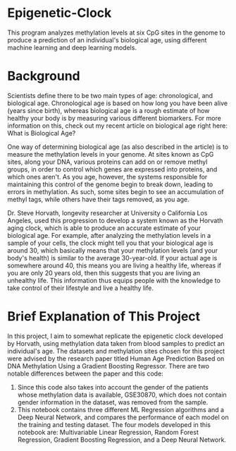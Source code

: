 # Epigenetic-Clock
This program analyzes methylation levels at six CpG sites in the genome to produce a prediction of an individual's biological age, using different machine learning and deep learning models.
# Background
Scientists define there to be two main types of age: chronological, and biological age. Chronological age is based on how long you have been alive (years since birth), whereas biological age is a rough estimate of how healthy your body is by measuring various different biomarkers. For more information on this, check out my recent article on biological age right here: What is Biological Age?

One way of determining biological age (as also described in the article) is to measure the methylation levels in your genome. At sites known as CpG sites, along your DNA, various proteins can add on or remove methyl groups, in order to control which genes are expressed into proteins, and which ones aren't. As you age, however, the systems responsible for maintaining this control of the genome begin to break down, leading to errors in methylation. As such, some sites begin to see an accumulation of methyl tags, while others have their tags removed, as you age.

Dr. Steve Horvath, longevity researcher at University o California Los Angeles, used this progression to develop a system known as the Horvath aging clock, which is able to produce an accurate estimate of your biological age. For example, after analyzing the methylation levels in a sample of your cells, the clock might tell you that your biological age is around 30, which basically means that your methylation levels (and your body's health) is similar to the average 30-year-old. If your actual age is somewhere around 40, this means you are living a healthy life, whereas if you are only 20 years old, then this suggests that you are living an unhealthy life. This information thus equips people with the knowledge to take control of their lifestyle and live a healthy life.

# Brief Explanation of This Project
In this project, I aim to somewhat replicate the epigenetic clock developed by Horvath, using methylation data taken from blood samples to predict an individual's age. The datasets and methylation sites chosen for this project were advised by the research paper titled Human Age Prediction Based on DNA Methylation Using a Gradient Boosting Regressor. There are two notable differences between the paper and this code:
1. Since this code also takes into account the gender of the patients whose methylation data is available, GSE30870, which does not contain gender information in the dataset, was removed from the sample.
2. This notebook contains three different ML Regression algorithms and a Deep Neural Network, and compares the performance of each model on the training and testing dataset. The four models developed in this notebook are: Multivariable Linear Regression, Random Forest Regression, Gradient Boosting Regression, and a Deep Neural Network.
